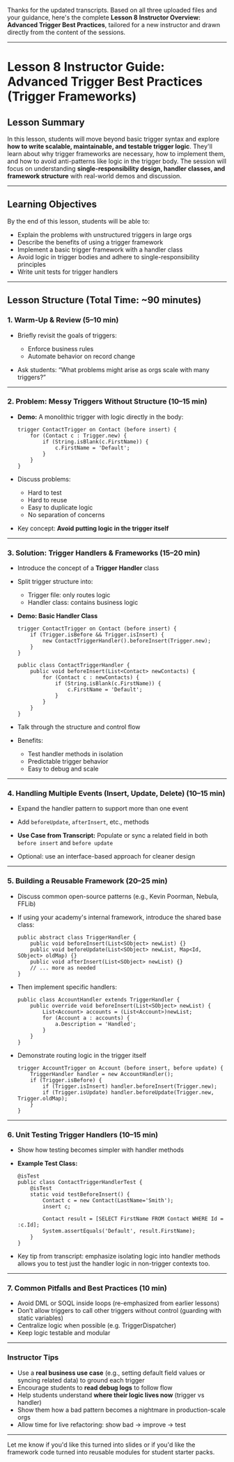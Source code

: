 Thanks for the updated transcripts. Based on all three uploaded files and your guidance, here's the complete **Lesson 8 Instructor Overview: Advanced Trigger Best Practices**, tailored for a new instructor and drawn directly from the content of the sessions.

---

# Lesson 8 Instructor Guide: Advanced Trigger Best Practices (Trigger Frameworks)

## Lesson Summary

In this lesson, students will move beyond basic trigger syntax and explore **how to write scalable, maintainable, and testable trigger logic**. They'll learn about why trigger frameworks are necessary, how to implement them, and how to avoid anti-patterns like logic in the trigger body. The session will focus on understanding **single-responsibility design, handler classes, and framework structure** with real-world demos and discussion.

---

## Learning Objectives

By the end of this lesson, students will be able to:

-   Explain the problems with unstructured triggers in large orgs
-   Describe the benefits of using a trigger framework
-   Implement a basic trigger framework with a handler class
-   Avoid logic in trigger bodies and adhere to single-responsibility principles
-   Write unit tests for trigger handlers

---

## Lesson Structure (Total Time: \~90 minutes)

### 1. Warm-Up & Review (5–10 min)

-   Briefly revisit the goals of triggers:

    -   Enforce business rules
    -   Automate behavior on record change

-   Ask students: “What problems might arise as orgs scale with many triggers?”

---

### 2. Problem: Messy Triggers Without Structure (10–15 min)

-   **Demo:** A monolithic trigger with logic directly in the body:

    ```apex
    trigger ContactTrigger on Contact (before insert) {
        for (Contact c : Trigger.new) {
            if (String.isBlank(c.FirstName)) {
                c.FirstName = 'Default';
            }
        }
    }
    ```

-   Discuss problems:

    -   Hard to test
    -   Hard to reuse
    -   Easy to duplicate logic
    -   No separation of concerns

-   Key concept: **Avoid putting logic in the trigger itself**

---

### 3. Solution: Trigger Handlers & Frameworks (15–20 min)

-   Introduce the concept of a **Trigger Handler** class

-   Split trigger structure into:

    -   Trigger file: only routes logic
    -   Handler class: contains business logic

-   **Demo: Basic Handler Class**

    ```apex
    trigger ContactTrigger on Contact (before insert) {
        if (Trigger.isBefore && Trigger.isInsert) {
            new ContactTriggerHandler().beforeInsert(Trigger.new);
        }
    }

    public class ContactTriggerHandler {
        public void beforeInsert(List<Contact> newContacts) {
            for (Contact c : newContacts) {
                if (String.isBlank(c.FirstName)) {
                    c.FirstName = 'Default';
                }
            }
        }
    }
    ```

-   Talk through the structure and control flow

-   Benefits:

    -   Test handler methods in isolation
    -   Predictable trigger behavior
    -   Easy to debug and scale

---

### 4. Handling Multiple Events (Insert, Update, Delete) (10–15 min)

-   Expand the handler pattern to support more than one event

-   Add `beforeUpdate`, `afterInsert`, etc., methods

-   **Use Case from Transcript:** Populate or sync a related field in both `before insert` and `before update`

-   Optional: use an interface-based approach for cleaner design

---

### 5. Building a Reusable Framework (20–25 min)

-   Discuss common open-source patterns (e.g., Kevin Poorman, Nebula, FFLib)

-   If using your academy's internal framework, introduce the shared base class:

    ```apex
    public abstract class TriggerHandler {
        public void beforeInsert(List<SObject> newList) {}
        public void beforeUpdate(List<SObject> newList, Map<Id, SObject> oldMap) {}
        public void afterInsert(List<SObject> newList) {}
        // ... more as needed
    }
    ```

-   Then implement specific handlers:

    ```apex
    public class AccountHandler extends TriggerHandler {
        public override void beforeInsert(List<SObject> newList) {
            List<Account> accounts = (List<Account>)newList;
            for (Account a : accounts) {
                a.Description = 'Handled';
            }
        }
    }
    ```

-   Demonstrate routing logic in the trigger itself

    ```apex
    trigger AccountTrigger on Account (before insert, before update) {
        TriggerHandler handler = new AccountHandler();
        if (Trigger.isBefore) {
            if (Trigger.isInsert) handler.beforeInsert(Trigger.new);
            if (Trigger.isUpdate) handler.beforeUpdate(Trigger.new, Trigger.oldMap);
        }
    }
    ```

---

### 6. Unit Testing Trigger Handlers (10–15 min)

-   Show how testing becomes simpler with handler methods

-   **Example Test Class:**

    ```apex
    @isTest
    public class ContactTriggerHandlerTest {
        @isTest
        static void testBeforeInsert() {
            Contact c = new Contact(LastName='Smith');
            insert c;

            Contact result = [SELECT FirstName FROM Contact WHERE Id = :c.Id];
            System.assertEquals('Default', result.FirstName);
        }
    }
    ```

-   Key tip from transcript: emphasize isolating logic into handler methods allows you to test just the handler logic in non-trigger contexts too.

---

### 7. Common Pitfalls and Best Practices (10 min)

-   Avoid DML or SOQL inside loops (re-emphasized from earlier lessons)
-   Don’t allow triggers to call other triggers without control (guarding with static variables)
-   Centralize logic when possible (e.g. TriggerDispatcher)
-   Keep logic testable and modular

---

### Instructor Tips

-   Use a **real business use case** (e.g., setting default field values or syncing related data) to ground each trigger
-   Encourage students to **read debug logs** to follow flow
-   Help students understand **where their logic lives now** (trigger vs handler)
-   Show them how a bad pattern becomes a nightmare in production-scale orgs
-   Allow time for live refactoring: show bad → improve → test

---

Let me know if you'd like this turned into slides or if you'd like the framework code turned into reusable modules for student starter packs.
